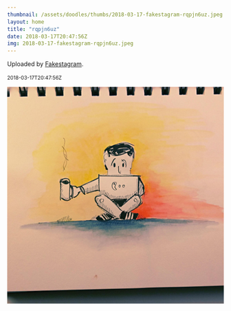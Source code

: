 ```yaml
---
thumbnail: /assets/doodles/thumbs/2018-03-17-fakestagram-rqpjn6uz.jpeg
layout: home
title: "rqpjn6uz"
date: 2018-03-17T20:47:56Z
img: 2018-03-17-fakestagram-rqpjn6uz.jpeg
---
```


Uploaded by [Fakestagram](https://github.com/opyate/fakestagram).

<small>2018-03-17T20:47:56Z</small>

![Uploaded by Fakestagram](2018-03-17-fakestagram-rqpjn6uz.jpeg)
